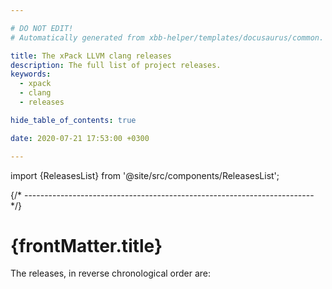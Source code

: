 ```yaml
---

# DO NOT EDIT!
# Automatically generated from xbb-helper/templates/docusaurus/common.

title: The xPack LLVM clang releases
description: The full list of project releases.
keywords:
  - xpack
  - clang
  - releases

hide_table_of_contents: true

date: 2020-07-21 17:53:00 +0300

---
```


<head><title>{frontMatter.title}</title></head>
<head><meta property="og:title" content={frontMatter.title}/></head>

import {ReleasesList} from '@site/src/components/ReleasesList';

{/* ------------------------------------------------------------------------ */}

# {frontMatter.title}

The releases, in reverse chronological order are:

<ReleasesList />
